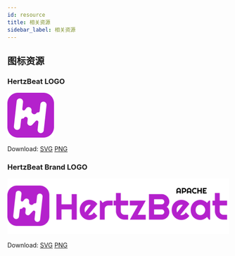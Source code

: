 ```yaml
---
id: resource  
title: 相关资源    
sidebar_label: 相关资源     
---
```


## 图标资源  

### HertzBeat LOGO   

![logo](/img/hertzbeat-logo.svg)

Download: [SVG](/img/hertzbeat-logo.svg)  [PNG](/img/hertzbeat-logo.png)

### HertzBeat Brand LOGO  

![logo](/img/hertzbeat-brand.svg)

Download: [SVG](/img/hertzbeat-brand.svg)  [PNG](/img/hertzbeat-brand.png)   

